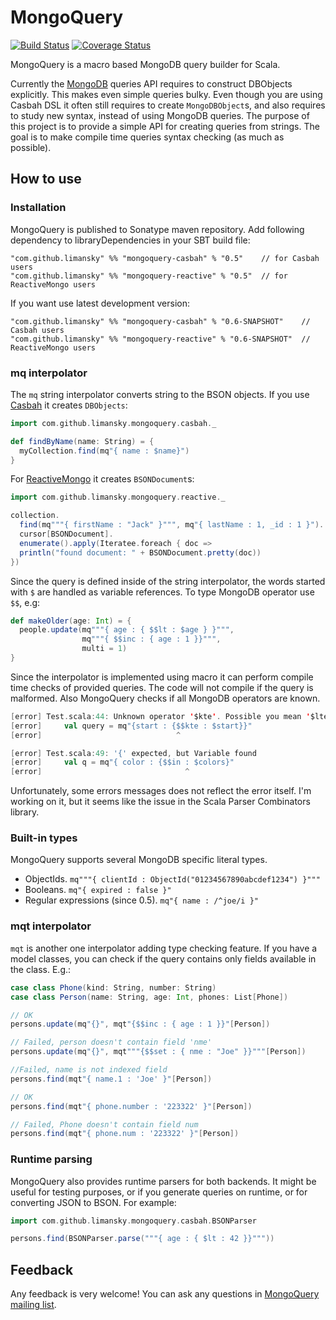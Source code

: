 MongoQuery
==========

[![Build Status](https://travis-ci.org/limansky/mongoquery.svg?branch=master)](https://travis-ci.org/limansky/mongoquery)
[![Coverage Status](https://coveralls.io/repos/github/limansky/mongoquery/badge.svg?branch=master)](https://coveralls.io/github/limansky/mongoquery?branch=master)

MongoQuery is a macro based MongoDB query builder for Scala.

Currently the [MongoDB][] queries API requires to construct DBObjects explicitly.
This makes even simple queries bulky.  Even though you are using Casbah DSL
it often still requires to create `MongoDBObject`s, and also requires to
study new syntax, instead of using MongoDB queries.  The purpose of this
project is to provide a simple API for creating queries from strings.  The
goal is to make compile time queries syntax checking (as much as possible).

How to use
----------

### Installation ###

MongoQuery is published to Sonatype maven repository.  Add following dependency to
libraryDependencies in your SBT build file:

```
"com.github.limansky" %% "mongoquery-casbah" % "0.5"    // for Casbah users
"com.github.limansky" %% "mongoquery-reactive" % "0.5"  // for ReactiveMongo users
```

If you want use latest development version:

```
"com.github.limansky" %% "mongoquery-casbah" % "0.6-SNAPSHOT"    // Casbah users
"com.github.limansky" %% "mongoquery-reactive" % "0.6-SNAPSHOT"  // ReactiveMongo users
```

### mq interpolator ###

The `mq` string interpolator converts string to the BSON objects. If you use
[Casbah][] it creates `DBObjects`:

```Scala
import com.github.limansky.mongoquery.casbah._

def findByName(name: String) = {
  myCollection.find(mq"{ name : $name}")
}

```

For [ReactiveMongo][] it creates `BSONDocument`s:

```Scala
import com.github.limansky.mongoquery.reactive._

collection.
  find(mq"""{ firstName : "Jack" }""", mq"{ lastName : 1, _id : 1 }").
  cursor[BSONDocument].
  enumerate().apply(Iteratee.foreach { doc =>
  println("found document: " + BSONDocument.pretty(doc))
})
```

Since the query is defined inside of the string interpolator, the words started
with `$` are handled as variable references.  To type MongoDB operator use `$$`, e.g:

```Scala
def makeOlder(age: Int) = {
  people.update(mq"""{ age : { $$lt : $age } }""",
                mq"""{ $$inc : { age : 1 }}""",
                multi = 1)
}
```

Since the interpolator is implemented using macro it can perform compile time checks
of provided queries. The code will not compile if the query is malformed.  Also
MongoQuery checks if all MongoDB operators are known.

```Scala
[error] Test.scala:44: Unknown operator '$kte'. Possible you mean '$lte'
[error]     val query = mq"{start : {$$kte : $start}}"
[error]                              ^

[error] Test.scala:49: '{' expected, but Variable found
[error]     val q = mq"{ color : {$$in : $colors}"
[error]                                ^
```

Unfortunately, some errors messages does not reflect the error itself.  I'm working
on it, but it seems like the issue in the Scala Parser Combinators library.

### Built-in types ###

MongoQuery supports several MongoDB specific literal types.

 - ObjectIds. `mq"""{ clientId : ObjectId("01234567890abcdef1234") }"""`
 - Booleans. `mq"{ expired : false }"`
 - Regular expressions (since 0.5). `mq"{ name : /^joe/i }"`

### mqt interpolator ###

`mqt` is another one interpolator adding type checking feature.  If you have a model
classes, you can check if the query contains only fields available in the class. E.g.:

```Scala
case class Phone(kind: String, number: String)
case class Person(name: String, age: Int, phones: List[Phone])

// OK
persons.update(mq"{}", mqt"{$$inc : { age : 1 }}"[Person])

// Failed, person doesn't contain field 'nme'
persons.update(mq"{}", mqt"""{$$set : { nme : "Joe" }}"""[Person])

//Failed, name is not indexed field
persons.find(mqt"{ name.1 : 'Joe' }"[Person])

// OK
persons.find(mqt"{ phone.number : '223322' }"[Person])

// Failed, Phone doesn't contain field num
persons.find(mqt"{ phone.num : '223322' }"[Person])
```

### Runtime parsing ###

MongoQuery also provides runtime parsers for both backends. It might be useful for
testing purposes, or if you generate queries on runtime, or for converting JSON to
BSON.  For example:

```Scala
import com.github.limansky.mongoquery.casbah.BSONParser

persons.find(BSONParser.parse("""{ age : { $lt : 42 }}"""))
```

Feedback
--------

Any feedback is very welcome!  You can ask any questions in [MongoQuery mailing list][maillist].

[MongoDB]: http://www.mongodb.org/
[Casbah]: https://github.com/mongodb/casbah
[ReactiveMongo]: http://reactivemongo.org/
[maillist]: https://groups.google.com/forum/#!forum/mongoquery-users
